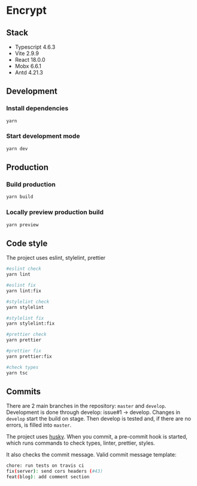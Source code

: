 # Encrypt

## Stack
- Typescript 4.6.3
- Vite 2.9.9
- React 18.0.0
- Mobx 6.6.1
- Antd 4.21.3

## Development

### Install dependencies
```bash
yarn
```

### Start development mode
```bash
yarn dev
```

## Production

### Build production
```bash
yarn build
```
### Locally preview production build
```bash
yarn preview
```
## Code style
The project uses eslint, stylelint, prettier

```bash
#eslint check
yarn lint

#eslint fix
yarn lint:fix

#stylelint check
yarn stylelint

#stylelint fix
yarn stylelint:fix

#prettier check
yarn prettier

#prettier fix
yarn prettier:fix

#check types
yarn tsc
```
## Commits
There are 2 main branches in the repository: `master` and `develop`.
Development is done through develop: issue#1 -> develop. Changes in `develop` start the build on stage.
Then develop is tested and, if there are no errors, is filled into `master`.

The project uses [husky](https://www.npmjs.com/package/husky). When you commit, a pre-commit hook is started, which runs commands to check types, linter, prettier, styles.

It also checks the commit message.
Valid commit message template:
```bash
chore: run tests on travis ci
fix(server): send cors headers (#43)
feat(blog): add comment section
```
